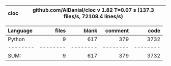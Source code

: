 cloc|github.com/AlDanial/cloc v 1.82  T=0.07 s (137.3 files/s, 72108.4 lines/s)
--- | ---

Language|files|blank|comment|code
:-------|-------:|-------:|-------:|-------:
Python|9|617|379|3732
--------|--------|--------|--------|--------
SUM:|9|617|379|3732
